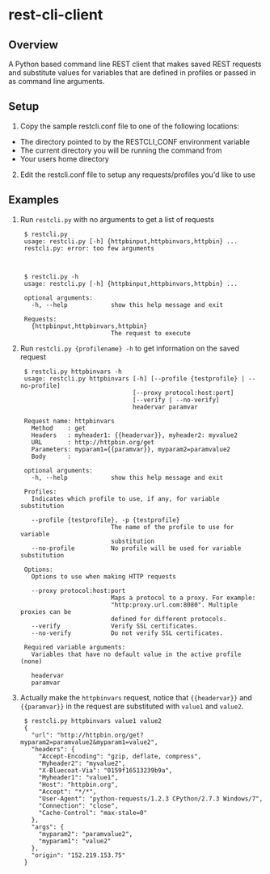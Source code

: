 rest-cli-client
===============
Overview
--------
A Python based command line REST client that makes saved REST requests and substitute values for variables that are defined in profiles or passed in as command line arguments.

Setup
-----
1. Copy the sample restcli.conf file to one of the following locations:
 * The directory pointed to by the RESTCLI_CONF environment variable
 * The current directory you will be running the command from
 * Your users home directory

2. Edit the restcli.conf file to setup any requests/profiles you'd like to use

Examples
--------
1. Run `restcli.py` with no arguments to get a list of requests

        $ restcli.py
        usage: restcli.py [-h] {httpbinput,httpbinvars,httpbin} ...
        restcli.py: error: too few arguments



        $ restcli.py -h
        usage: restcli.py [-h] {httpbinput,httpbinvars,httpbin} ...

        optional arguments:
          -h, --help            show this help message and exit

        Requests:
          {httpbinput,httpbinvars,httpbin}
                                The request to execute

2. Run `restcli.py {profilename} -h` to get information on the saved request

        $ restcli.py httpbinvars -h
        usage: restcli.py httpbinvars [-h] [--profile {testprofile} | --no-profile]
                                      [--proxy protocol:host:port]
                                      [--verify | --no-verify]
                                      headervar paramvar

        Request name: httpbinvars
          Method    : get
          Headers   : myheader1: {{headervar}}, myheader2: myvalue2
          URL       : http://httpbin.org/get
          Parameters: myparam1={{paramvar}}, myparam2=paramvalue2
          Body      :

        optional arguments:
          -h, --help            show this help message and exit

        Profiles:
          Indicates which profile to use, if any, for variable substitution

          --profile {testprofile}, -p {testprofile}
                                The name of the profile to use for variable
                                substitution
          --no-profile          No profile will be used for variable substitution

        Options:
          Options to use when making HTTP requests

          --proxy protocol:host:port
                                Maps a protocol to a proxy. For example:
                                "http:proxy.url.com:8080". Multiple proxies can be
                                defined for different protocols.
          --verify              Verify SSL certificates.
          --no-verify           Do not verify SSL certificates.

        Required variable arguments:
          Variables that have no default value in the active profile (none)

          headervar
          paramvar

3. Actually make the `httpbinvars` request, notice that `{{headervar}}` and `{{paramvar}}` in the request are substituted with `value1` and `value2`.

        $ restcli.py httpbinvars value1 value2
        {
          "url": "http://httpbin.org/get?myparam2=paramvalue2&myparam1=value2",
          "headers": {
            "Accept-Encoding": "gzip, deflate, compress",
            "Myheader2": "myvalue2",
            "X-Bluecoat-Via": "0159f16513239b9a",
            "Myheader1": "value1",
            "Host": "httpbin.org",
            "Accept": "*/*",
            "User-Agent": "python-requests/1.2.3 CPython/2.7.3 Windows/7",
            "Connection": "close",
            "Cache-Control": "max-stale=0"
          },
          "args": {
            "myparam2": "paramvalue2",
            "myparam1": "value2"
          },
          "origin": "152.219.153.75"
        }
